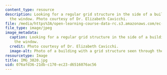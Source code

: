 ```yaml
---
content_type: resource
description: Looking for a regular grid structure in the side of a building seen out
  the window. Photo courtesy of Dr. Elizabeth Cavicchi.
file: /media/https%3A/open-learning-course-data-rc.s3.amazonaws.com/ec-050-recreate-experiments-from-history-inform-the-future-from-the-past-galileo-january-iap-2010/076afd3621dbc170ec23d6516076ac56_IMG_3820.jpg
file_type: image/jpeg
image_metadata:
  caption: Looking for a regular grid structure in the side of a building seen out
    the window.
  credit: Photo courtesy of Dr. Elizabeth Cavicchi.
  image-alt: Photo of a building with a grid structure seen through the window.
resourcetype: Image
title: IMG_3820.jpg
uid: 076afd36-21db-c170-ec23-d6516076ac56
---
```

